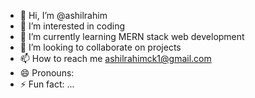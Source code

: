 - 👋 Hi, I’m @ashilrahim
- 👀 I’m interested in coding
- 🌱 I’m currently learning MERN stack web development
- 💞️ I’m looking to collaborate on projects
- 📫 How to reach me ashilrahimck1@gmail.com
- 😄 Pronouns: 
- ⚡ Fun fact: ...

<!---
ashilrahim/ashilrahim is a ✨ special ✨ repository because its `README.md` (this file) appears on your GitHub profile.
You can click the Preview link to take a look at your changes.
--->

